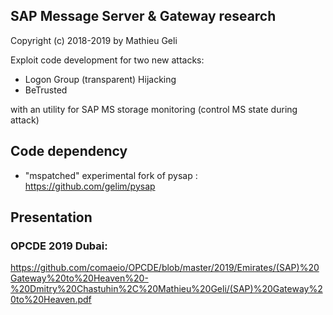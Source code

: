 SAP Message Server & Gateway research
-------------------------------------

Copyright (c) 2018-2019 by Mathieu Geli


Exploit code development for two new attacks:

- Logon Group (transparent) Hijacking
- BeTrusted

with an utility for SAP MS storage monitoring (control MS state during attack)

## Code dependency

- "mspatched" experimental fork of pysap : https://github.com/gelim/pysap

## Presentation

### OPCDE 2019 Dubai:

https://github.com/comaeio/OPCDE/blob/master/2019/Emirates/(SAP)%20Gateway%20to%20Heaven%20-%20Dmitry%20Chastuhin%2C%20Mathieu%20Geli/(SAP)%20Gateway%20to%20Heaven.pdf
